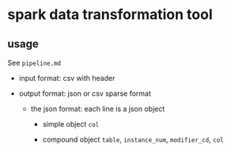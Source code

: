# spark data transformation tool #

## usage ##

See `pipeline.md`

 * input format: csv with header

 * output format: json or csv sparse format

   * the json format: each line is a json object 

     * simple object `col` 

     * compound object `table`, `instance_num`, `modifier_cd`, `col`


